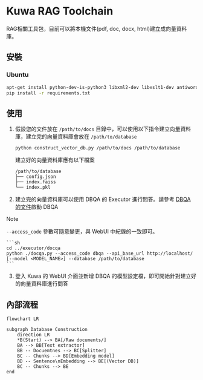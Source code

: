 # Kuwa RAG Toolchain
RAG相關工具包，目前可以將本機文件(pdf, doc, docx, html)建立成向量資料庫。

## 安裝
### Ubuntu
```bash
apt-get install python-dev-is-python3 libxml2-dev libxslt1-dev antiword unrtf poppler-utils pstotext
pip install -r requirements.txt
```

## 使用
1. 假設您的文件放在 `/path/to/docs` 目錄中，可以使用以下指令建立向量資料庫，建立完的向量資料庫會放在 `/path/to/database`
    ```
    python construct_vector_db.py /path/to/docs /path/to/database
    ```

    建立好的向量資料庫應有以下檔案
    ```
    /path/to/database
    ├── config.json
    ├── index.faiss
    └── index.pkl
    ```
2. 建立完的向量資料庫可以使用 DBQA 的 Executor 進行問答。請參考 [DBQA 的文件](../executor/docqa/README.md)啟動 DBQA
> [!NOTE]
> `--access_code` 參數可隨意變更，與 WebUI 中紀錄的一致即可。

    ```sh
    cd ../executor/docqa
    python ./docqa.py --access_code dbqa --api_base_url http://localhost/ [--model <MODEL_NAME>] --database /path/to/database
    ```
3. 登入 Kuwa 的 WebUI 介面並新增 DBQA 的模型設定檔，即可開始針對建立好的向量資料庫進行問答

## 內部流程

```mermaid
flowchart LR

subgraph Database Construction
    direction LR
    *B(Start) --> BA[/Raw documents/]
    BA --> BB[Text extractor]
    BB -- Docuemtnes --> BC[Splitter]
    BC -- Chunks --> BD[Embedding model] 
    BD -- Sentence\nEmbedding --> BE[(Vector DB)]
    BC -- Chunks --> BE 
end
```